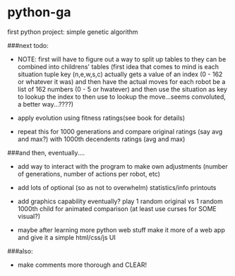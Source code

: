 # python-ga
first python project: simple genetic algorithm


###next todo:

* NOTE: first will have to figure out a way to split up tables to they can be combined into childrens' tables (first idea that comes to mind is each situation tuple key (n,e,w,s,c) actually gets a value of an index (0 - 162 or whatever it was) and then have the actual moves for each robot be a list of 162 numbers (0 - 5 or hwatever) and then use the situation as key to lookup the index to then use to lookup the move...seems convoluted, a better way...????)

* apply evolution using fitness ratings(see book for details)

* repeat this for 1000 generations and compare original ratings (say avg and max?) with 1000th decendents ratings (avg and max)


###and then, eventually....

* add way to interact with the program to make own adjustments (number of generations, number of actions per robot, etc)

* add lots of optional (so as not to overwhelm) statistics/info printouts

* add graphics capability eventually?  play 1 random original vs 1 random 1000th child for animated comparison (at least use curses for SOME visual?)

* maybe after learning more python web stuff make it more of a web app and give it a simple html/css/js UI


###also:

* make comments more thorough and CLEAR!

